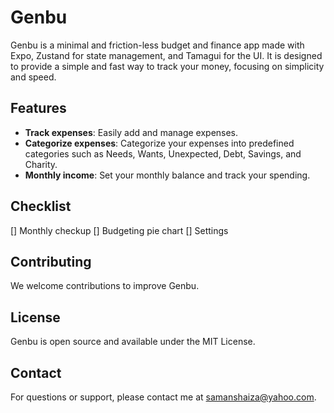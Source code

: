 # Genbu

Genbu is a minimal and friction-less budget and finance app made with Expo, Zustand for state management, and Tamagui for the UI. It is designed to provide a simple and fast way to track your money, focusing on simplicity and speed.

## Features

- **Track expenses**: Easily add and manage expenses.
- **Categorize expenses**: Categorize your expenses into predefined categories such as Needs, Wants, Unexpected, Debt, Savings, and Charity.
- **Monthly income**: Set your monthly balance and track your spending.

## Checklist

[] Monthly checkup
[] Budgeting pie chart
[] Settings

## Contributing

We welcome contributions to improve Genbu.

## License

Genbu is open source and available under the MIT License.

## Contact

For questions or support, please contact me at [samanshaiza@yahoo.com](mailto:samanshaiza@yahoo.com).
